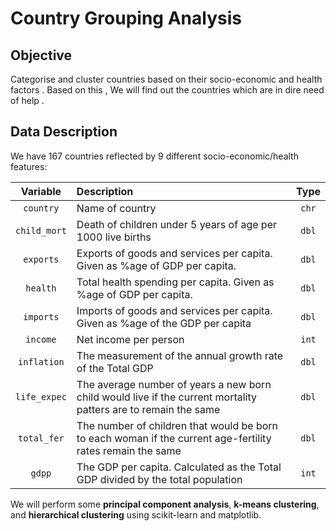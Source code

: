 # Country Grouping Analysis

## Objective 
Categorise and cluster countries based on their socio-economic and health factors . Based on this , We will find out the countries which are in dire need of help .

## Data Description
We have 167 countries reflected by 9 different socio-economic/health features:

| Variable | Description | Type     |
| :-------------: | :---------- | :-----------: |
|`country`|Name of country|`chr`|
|`child_mort`|Death of children under 5 years of age per 1000 live births|`dbl`|
|`exports`|Exports of goods and services per capita.  Given as %age of GDP per capita.|`dbl`|
|`health`|Total health spending per capita.  Given as %age of GDP per capita.|`dbl`|
|`imports`|Imports of goods and services per capita.  Given as %age of the GDP per capita|`dbl`|
|`income`|Net income per person|`int`|
|`inflation`|The measurement of the annual growth rate of the Total GDP|`dbl`|
|`life_expec`|The average number of years a new born child would live if the current mortality patters are to remain the same|`dbl`|
|`total_fer`|The number of children that would be born to each woman if the current age-fertility rates remain the same|`dbl`|
|`gdpp`|The GDP per capita.  Calculated as the Total GDP divided by the total population|`int`|

We will perform some **principal component analysis**, **k-means clustering**, and **hierarchical clustering** using scikit-learn and matplotlib.
